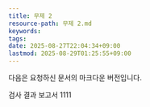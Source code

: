 ```yaml
---
title: 무제 2
resource-path: 무제 2.md
keywords:
tags:
date: 2025-08-27T22:04:34+09:00
lastmod: 2025-08-29T01:25:55+09:00
---
```

다음은 요청하신 문서의 마크다운 버전입니다.

검사 결과 보고서 1111
